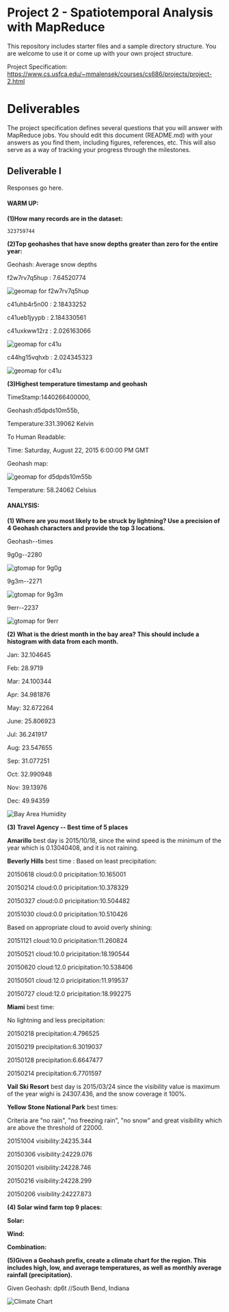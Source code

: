 # Project 2 - Spatiotemporal Analysis with MapReduce

This repository includes starter files and a sample directory structure. You are welcome to use it or come up with your own project structure.

Project Specification: https://www.cs.usfca.edu/~mmalensek/courses/cs686/projects/project-2.html

# Deliverables

The project specification defines several questions that you will answer with MapReduce jobs. You should edit this document (README.md) with your answers as you find them, including figures, references, etc. This will also serve as a way of tracking your progress through the milestones.




## Deliverable I

Responses go here.

#### WARM UP:

**(1)How many records are in the dataset:**

    323759744

**(2)Top geohashes that have snow depths greater than zero for the entire year:**

Geohash:            Average snow depths

f2w7rv7q5hup :	7.64520774

![geomap for f2w7rv7q5hup](./maps/snowgeo1.jpg)

c41uhb4r5n00 :	2.18433252

c41ueb1jyypb :	2.184330561

c41uxkww12rz :	2.026163066

![geomap for c41u](./maps/snowgeo2.jpg)

c44hg15vqhxb :	2.024345323

![geomap for c41u](./maps/snowgeo3.jpg)


**(3)Highest temperature timestamp and geohash**

TimeStamp:1440266400000, 

Geohash:d5dpds10m55b, 

Temperature:331.39062 Kelvin

To Human Readable:

Time: Saturday, August 22, 2015 6:00:00 PM GMT

Geohash map:

![geomap for d5dpds10m55b](./maps/hightempgeomap.jpg)

Temperature: 58.24062 Celsius

#### ANALYSIS:

**(1) Where are you most likely to be struck by lightning? Use a precision of 4 Geohash characters and provide the top 3 locations.**

Geohash--times

9g0g--2280

![gtomap for 9g0g](./maps/geolight1.jpg)

9g3m--2271

![gtomap for 9g3m](./maps/geolight2.jpg)

9err--2237

![gtomap for 9err](./maps/geolight3.jpg)

**(2) What is the driest month in the bay area? This should include a histogram with data from each month.**

Jan:	    32.104645

Feb:	    28.9719

Mar:	    24.100344

Apr:	    34.981876

May:	    32.672264

June:	    25.806923

Jul:	    36.241917

Aug:	    23.547655

Sep:	    31.077251

Oct:	    32.990948

Nov:	    39.13976

Dec:	    49.94359

![Bay Area Humidity](./bayarea.jpg)


**(3) Travel Agency -- Best time of 5 places**

**Amarillo** best day is 2015/10/18, since the wind speed is the minimum of the year which is 0.13040408, and it is not raining.

**Beverly Hills** best time :
Based on least precipitation:

20150618	cloud:0.0	pricipitation:10.165001

20150214	cloud:0.0	pricipitation:10.378329

20150327	cloud:0.0	pricipitation:10.504482

20151030	cloud:0.0	pricipitation:10.510426

Based on appropriate cloud to avoid overly shining:

20151121	cloud:10.0	pricipitation:11.260824

20150521	cloud:10.0	pricipitation:18.190544

20150620	cloud:12.0	pricipitation:10.538406

20150501	cloud:12.0	pricipitation:11.919537

20150727	cloud:12.0	pricipitation:18.992275

**Miami** best time:

No lightning and less precipitation:

20150218	precipitation:4.796525

20150219	precipitation:6.3019037

20150128	precipitation:6.6647477

20150214	precipitation:6.7701597

**Vail Ski Resort** best day is 2015/03/24 since the visibility value is maximum of the year wighi is 24307.436, and the snow coverage it 100%.

**Yellow Stone National Park** best times:

Criteria are "no rain", "no freezing rain", "no snow" and great visibility which are above the threshold of 22000.

20151004	visibility:24235.344

20150306	visibility:24229.076

20150201	visibility:24228.746

20150216	visibility:24228.299

20150206	visibility:24227.873

**(4) Solar wind farm top 9 places:**

**Solar:**


**Wind:**


**Combination:**







**(5)Given a Geohash prefix, create a climate chart for the region. This includes high, low, and average temperatures, as well as monthly average rainfall (precipitation).**

Given Geohash: dp6t //South Bend, Indiana

![Climate Chart](./southbendcc.jpg)



